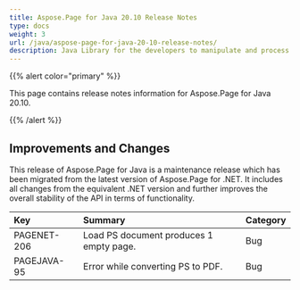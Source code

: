 ```yaml
---
title: Aspose.Page for Java 20.10 Release Notes
type: docs
weight: 3
url: /java/aspose-page-for-java-20-10-release-notes/
description: Java Library for the developers to manipulate and process PS, EPS, and XPS files. Release Notes of Aspose.Page API solution for Java | Release 2020.10
---
```


{{% alert color="primary" %}}

This page contains release notes information for Aspose.Page for Java 20.10.

{{% /alert %}}
## **Improvements and Changes**

This release of Aspose.Page for Java is a maintenance release which has been migrated from the latest version of Aspose.Page for .NET. It includes all changes from the equivalent .NET version and further improves the overall stability of the API in terms of functionality.

|**Key**|**Summary**|**Category**|
| :- | :- | :- |
|PAGENET-206| Load PS document produces 1 empty page.|Bug|
|PAGEJAVA-95| Error while converting PS to PDF.|Bug|
